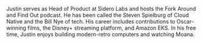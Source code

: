 Justin serves as Head of Product at Sidero Labs and hosts the Fork Around and Find Out podcast. He has been called the Steven Spielburg of Cloud Native and the Bill Nye of tech. His career includes contributions to Oscar-winning films, the Disney+ streaming platform, and Amazon EKS. In his free time, Justin enjoys building modern-retro computers and watching Moana.
